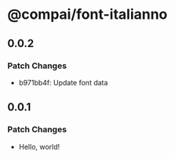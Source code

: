 # @compai/font-italianno

## 0.0.2

### Patch Changes

- b971bb4f: Update font data

## 0.0.1

### Patch Changes

- Hello, world!
